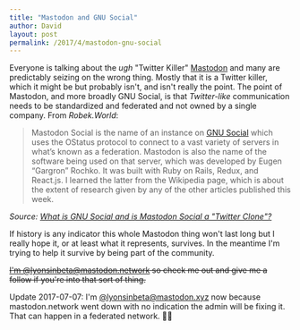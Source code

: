 ```yaml
---
title: "Mastodon and GNU Social"
author: David
layout: post
permalink: /2017/4/mastodon-gnu-social
---
```


Everyone is talking about the _ugh_ "Twitter Killer" [Mastodon](https://mastodon.social) and many are predictably seizing on the wrong thing. Mostly that it is a Twitter killer, which it might be but probably isn't, and isn't really the point. The point of Mastodon, and more broadly GNU Social, is that _Twitter-like_ communication needs to be standardized and federated and not owned by a single company. From _Robek.World_:

>Mastodon Social is the name of an instance on [GNU Social](https://robek.world/videos/gnusocial-video/) which uses the OStatus protocol to connect to a vast variety of servers in what’s known as a federation. Mastodon is also the name of the software being used on that server, which was developed by Eugen “Gargron” Rochko. It was built with Ruby on Rails, Redux, and React.js. I learned the latter from the Wikipedia page, which is about the extent of research given by any of the other articles published this week.

_Source: [What is GNU Social and is Mastodon Social a "Twitter Clone"?](https://robek.world/featured/what-is-gnu-social-and-is-mastodon-social-a-twitter-clone/)_

If history is any indicator this whole Mastodon thing won't last long but I really hope it, or at least what it represents, survives. In the meantime I'm trying to help it survive by being part of the community.

<strike>[I'm @lyonsinbeta@mastodon.network](https://mastodon.network/@lyonsinbeta) so check me out and give me a follow if you're into that sort of thing.</strike>

Update 2017-07-07: I'm [@lyonsinbeta@mastodon.xyz](https://mastodon.xyz/@lyonsinbeta) now because mastodon.network went down with no indication the admin will be fixing it. That can happen in a federated network. 🤷‍♂️
